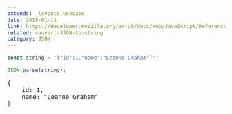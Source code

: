 ```yaml
---
extends: _layouts.usecase
date: 2018-01-11
link: https://developer.mozilla.org/en-US/docs/Web/JavaScript/Reference/Global_Objects/JSON/parse
related: convert-JSON-to-string
category: JSON
---
```



```javascript
const string = '{"id":1,"name":"Leanne Graham"}';

JSON.parse(string);
```

<pre class="output">
{
    id: 1,
    name: "Leanne Graham"
}
</pre>